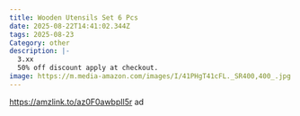 ```yaml
---
title: Wooden Utensils Set 6 Pcs
date: 2025-08-22T14:41:02.344Z
tags: 2025-08-23
Category: other
description: |-
  3.xx
  50% off discount apply at checkout.
image: https://m.media-amazon.com/images/I/41PHgT41cFL._SR400,400_.jpg
---
```

https://amzlink.to/az0F0awbpIl5r  ad